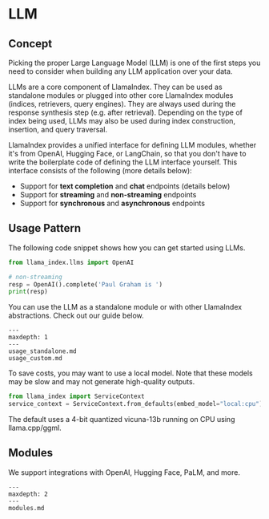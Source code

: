 # LLM

## Concept
Picking the proper Large Language Model (LLM) is one of the first steps you need to consider when building any LLM application over your data.

LLMs are a core component of LlamaIndex. They can be used as standalone modules or plugged into other core LlamaIndex modules (indices, retrievers, query engines). They are always used during the response synthesis step (e.g. after retrieval). Depending on the type of index being used, LLMs may also be used during index construction, insertion, and query traversal.

LlamaIndex provides a unified interface for defining LLM modules, whether it's from OpenAI, Hugging Face, or LangChain, so that you 
don't have to write the boilerplate code of defining the LLM interface yourself. This interface consists of the following (more details below):
- Support for **text completion** and **chat** endpoints (details below)
- Support for **streaming** and **non-streaming** endpoints
- Support for **synchronous** and **asynchronous** endpoints


## Usage Pattern

The following code snippet shows how you can get started using LLMs.

```python
from llama_index.llms import OpenAI

# non-streaming
resp = OpenAI().complete('Paul Graham is ')
print(resp)
```

You can use the LLM as a standalone module or with other LlamaIndex abstractions. Check out our guide below.

```{toctree}
---
maxdepth: 1
---
usage_standalone.md
usage_custom.md
```

To save costs, you may want to use a local model. Note that these models may be slow and may not generate high-quality outputs.

```python
from llama_index import ServiceContext
service_context = ServiceContext.from_defaults(embed_model="local:cpu")
```

The default uses a 4-bit quantized vicuna-13b running on CPU using llama.cpp/ggml.


## Modules

We support integrations with OpenAI, Hugging Face, PaLM, and more.

```{toctree}
---
maxdepth: 2
---
modules.md
```



